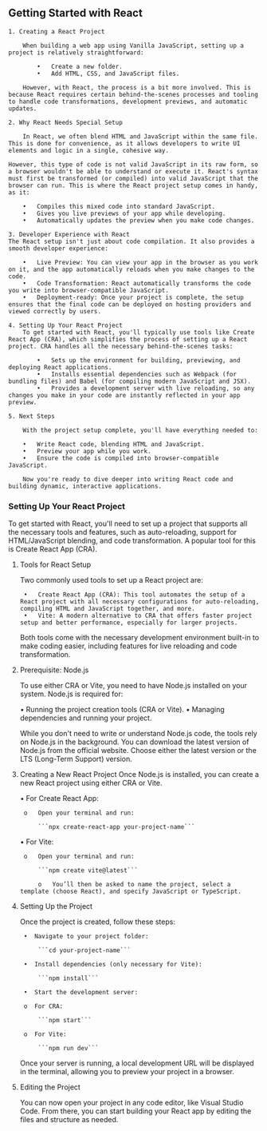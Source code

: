 ## Getting Started with React
    1. Creating a React Project

        When building a web app using Vanilla JavaScript, setting up a project is relatively straightforward:

            •	Create a new folder.
            •	Add HTML, CSS, and JavaScript files.

        However, with React, the process is a bit more involved. This is because React requires certain behind-the-scenes processes and tooling to handle code transformations, development previews, and automatic updates.

    2. Why React Needs Special Setup

        In React, we often blend HTML and JavaScript within the same file. This is done for convenience, as it allows developers to write UI elements and logic in a single, cohesive way.

    However, this type of code is not valid JavaScript in its raw form, so a browser wouldn't be able to understand or execute it. React's syntax must first be transformed (or compiled) into valid JavaScript that the browser can run. This is where the React project setup comes in handy, as it:

        •	Compiles this mixed code into standard JavaScript.
        •	Gives you live previews of your app while developing.
        •	Automatically updates the preview when you make code changes.

    3. Developer Experience with React
    The React setup isn't just about code compilation. It also provides a smooth developer experience:

        •	Live Preview: You can view your app in the browser as you work on it, and the app automatically reloads when you make changes to the code.
        •	Code Transformation: React automatically transforms the code you write into browser-compatible JavaScript.
        •	Deployment-ready: Once your project is complete, the setup ensures that the final code can be deployed on hosting providers and viewed correctly by users.

    4. Setting Up Your React Project
        To get started with React, you'll typically use tools like Create React App (CRA), which simplifies the process of setting up a React project. CRA handles all the necessary behind-the-scenes tasks:

            •	Sets up the environment for building, previewing, and deploying React applications.
            •	Installs essential dependencies such as Webpack (for bundling files) and Babel (for compiling modern JavaScript and JSX).
            •	Provides a development server with live reloading, so any changes you make in your code are instantly reflected in your app preview.

    5. Next Steps

        With the project setup complete, you'll have everything needed to:

        •	Write React code, blending HTML and JavaScript.
        •	Preview your app while you work.
        •	Ensure the code is compiled into browser-compatible JavaScript.

        Now you're ready to dive deeper into writing React code and building dynamic, interactive applications.

### Setting Up Your React Project
To get started with React, you'll need to set up a project that supports all the necessary tools and features, such as auto-reloading, support for HTML/JavaScript blending, and code transformation. A popular tool for this is Create React App (CRA).

1. Tools for React Setup

    Two commonly used tools to set up a React project are:

        •	Create React App (CRA): This tool automates the setup of a React project with all necessary configurations for auto-reloading, compiling HTML and JavaScript together, and more.
        •	Vite: A modern alternative to CRA that offers faster project setup and better performance, especially for larger projects.

    Both tools come with the necessary development environment built-in to make coding easier, including features for live reloading and code transformation.

 2. Prerequisite: Node.js

    To use either CRA or Vite, you need to have Node.js installed on your system. Node.js is required for:

    •	Running the project creation tools (CRA or Vite).
    •	Managing dependencies and running your project.

    While you don't need to write or understand Node.js code, the tools rely on Node.js in the background.
    You can download the latest version of Node.js from the official website. Choose either the latest version or the LTS (Long-Term Support) version.

3. Creating a New React Project
    Once Node.js is installed, you can create a new React project using either CRA or Vite.

    •	For Create React App:

        o	Open your terminal and run:

            ```npx create-react-app your-project-name```

    •	For Vite:

        o	Open your terminal and run:

            ```npm create vite@latest```

            o	You’ll then be asked to name the project, select a template (choose React), and specify JavaScript or TypeScript.

 4. Setting Up the Project

     Once the project is created, follow these steps:

         •	Navigate to your project folder:

             ```cd your-project-name```

         •	Install dependencies (only necessary for Vite):

             ```npm install```

         •	Start the development server:

         o	For CRA:

             ```npm start```

         o	For Vite:

             ```npm run dev```

     Once your server is running, a local development URL will be displayed in the terminal, allowing you to preview your project in a browser.

 5. Editing the Project

    You can now open your project in any code editor, like Visual Studio Code. From there, you can start building your React app by editing the files and structure as needed.

